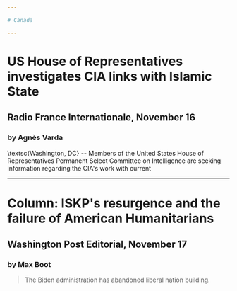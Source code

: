 ```yaml
---

# Canada 

---
```


# US House of Representatives investigates CIA links with Islamic State

## Radio France Internationale, November 16

### by Agnès Varda

\textsc{Washington, DC} -- Members of the United States House of Representatives Permanent Select Committee on Intelligence are seeking information regarding the CIA's work with current 

---

# Column: ISKP's resurgence and the failure of American Humanitarians

## Washington Post Editorial, November 17

### by Max Boot

> The Biden administration has abandoned liberal nation building. 
